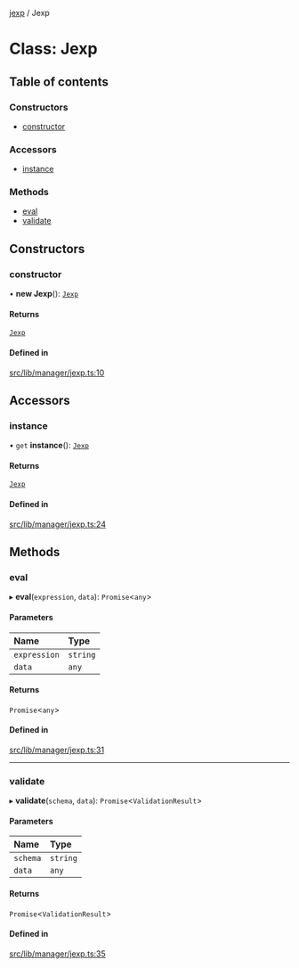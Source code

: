 [jexp](../README.md) / Jexp

# Class: Jexp

## Table of contents

### Constructors

- [constructor](Jexp.md#constructor)

### Accessors

- [instance](Jexp.md#instance)

### Methods

- [eval](Jexp.md#eval)
- [validate](Jexp.md#validate)

## Constructors

### constructor

• **new Jexp**(): [`Jexp`](Jexp.md)

#### Returns

[`Jexp`](Jexp.md)

#### Defined in

[src/lib/manager/jexp.ts:10](https://github.com/data7expressions/jexp/blob/e6e31dd/src/lib/manager/jexp.ts#L10)

## Accessors

### instance

• `get` **instance**(): [`Jexp`](Jexp.md)

#### Returns

[`Jexp`](Jexp.md)

#### Defined in

[src/lib/manager/jexp.ts:24](https://github.com/data7expressions/jexp/blob/e6e31dd/src/lib/manager/jexp.ts#L24)

## Methods

### eval

▸ **eval**(`expression`, `data`): `Promise`\<`any`\>

#### Parameters

| Name | Type |
| :------ | :------ |
| `expression` | `string` |
| `data` | `any` |

#### Returns

`Promise`\<`any`\>

#### Defined in

[src/lib/manager/jexp.ts:31](https://github.com/data7expressions/jexp/blob/e6e31dd/src/lib/manager/jexp.ts#L31)

___

### validate

▸ **validate**(`schema`, `data`): `Promise`\<`ValidationResult`\>

#### Parameters

| Name | Type |
| :------ | :------ |
| `schema` | `string` |
| `data` | `any` |

#### Returns

`Promise`\<`ValidationResult`\>

#### Defined in

[src/lib/manager/jexp.ts:35](https://github.com/data7expressions/jexp/blob/e6e31dd/src/lib/manager/jexp.ts#L35)
